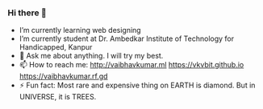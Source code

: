 ### Hi there 👋

-  I’m currently learning web designing
-  I’m currently student at Dr. Ambedkar Institute of Technology for Handicapped, Kanpur
- 💬 Ask me about anything. I will try my best.
- 📫 How to reach me: http://vaibhavkumar.ml https://vkvbit.github.io https://vaibhavkumar.rf.gd
- ⚡ Fun fact: Most rare and expensive thing on EARTH is diamond. But in UNIVERSE, it is TREES.
